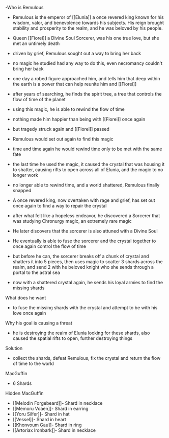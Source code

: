 -Who is Remulous

- Remulous is the emperor of [[Elunia]] a once revered king known for his wisdom, valor, and benevolence towards his subjects. His reign brought stability and prosperity to the realm, and he was beloved by his people.

- Queen [[Fiorei]] a Divine Soul Sorcerer, was his one true love, but she met an untimely death

- driven by grief, Remulous sought out a way to bring her back

- no magic he studied had any way to do this, even necromancy couldn't bring her back

- one day a robed figure approached him, and tells him that deep within the earth is a power that can help reunite him and [[Fiorei]]

- after years of searching, he finds the spirit tree, a tree that controls the flow of time of the planet
- using this magic, he is able to rewind the flow of time
- nothing made him happier than being with [[Fiorei]] once again
- but tragedy struck again and [[Fiorei]] passed
- Remulous would set out again to find this magic
- time and time again he would rewind time only to be met with the same fate
- the last time he used the magic, it caused the crystal that was housing it to shatter, causing rifts to open across all of Elunia, and the magic to no longer work
- no longer able to rewind time, and a world shattered, Remulous finally snapped
- A once revered king, now overtaken with rage and grief, has set out once again to find a way to repair the crystal
- after what felt like a hopeless endeavor, he discovered a Sorcerer that was studying Chronurgy magic, an extremely rare magic
- He later discovers that the sorcerer is also attuned with a Divine Soul
- He eventually is able to fuse the sorcerer and the crystal together to once again control the flow of time
- but before he can, the sorcerer breaks off a chunk of crystal and shatters it into 5 pieces, then uses magic to scatter 3 shards across the realm, and send 2 with he beloved knight who she sends through a portal to the astral sea
- now with a shattered crystal again, he sends his loyal armies to find the missing shards

What does he want

- to fuse the missing shards with the crystal and attempt to be with his love once again

Why his goal is causing a threat

- he is destroying the realm of Elunia looking for these shards, also caused the spatial rifts to open, further destroying things

Solution

- collect the shards, defeat Remulous, fix the crystal and return the flow of time to the world

MacGuffin

- 6 Shards

Hidden MacGuffin

- [[Melodin Forgebeard]]- Shard in necklace
- [[Memoru Voaen]]- Shard in earring
- [[Yoru Silfer]]- Shard in hat
- [[Vessel]]- Shard in heart
- [[Khonvoum Gau]]- Shard in ring
- [[Artoriax Ironbark]]- Shard in necklace
